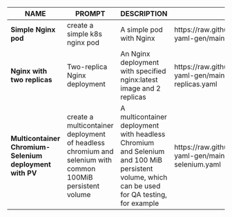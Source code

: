 <table>
  <thead>
    <tr>
      <th>NAME</th>
      <th>PROMPT</th>
      <th>DESCRIPTION</th>
      <th>EXAMPLE</th>
    </tr>
  </thead>
  <tbody>
    <tr>
      <td><strong>Simple Nginx pod</strong></td>
      <td>create a simple k8s nginx pod</td>
      <td>A simple pod with Nginx</td>
      <td>https://raw.githubusercontent.com/bicyclecat/prompt-yaml-gen/main/yaml/simple-pod.yaml</td>
    </tr>
    <tr>
      <td><strong>Nginx with two replicas</strong></td>
      <td>Two-replica Nginx deployment</td>
      <td>An Nginx deployment with specified nginx:latest image and 2 replicas</td>
      <td>https://raw.githubusercontent.com/bicyclecat/prompt-yaml-gen/main/yaml/nginx-deployment-two-replicas.yaml</td>
    </tr>
    <tr>
      <td><strong>Multicontainer Chromium-Selenium deployment with PV</strong></td>
      <td>create a multicontainer deployment of headless chromium and selenium with common 100MiB persistent volume</td>
      <td>A multicontainer deployment with headless Chromium and Selenium and 100 MiB persistent volume, which can be used for QA testing, for example</td>
      <td>https://raw.githubusercontent.com/bicyclecat/prompt-yaml-gen/main/yaml/multicontainer-chromium-selenium.yaml</td>
    </tr>
  </tbody>
</table>
